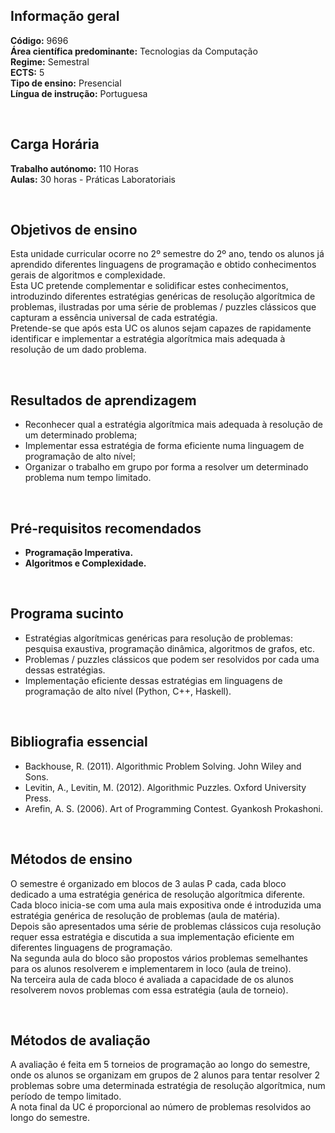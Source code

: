 ## Informação geral
**Código:** 9696
<br>**Área científica predominante:** Tecnologias da Computação
<br>**Regime:** Semestral
<br>**ECTS:** 5
<br>**Tipo de ensino:** Presencial
<br>**Língua de instrução:** Portuguesa

<br>

## Carga Horária
**Trabalho autónomo:** 110  Horas
<br>**Aulas:** 30  horas  -  Práticas Laboratoriais

<br>

## Objetivos de ensino
Esta unidade curricular ocorre no 2º semestre do 2º ano, tendo os alunos já aprendido diferentes linguagens de programação e obtido conhecimentos gerais de algoritmos e complexidade.
<br>Esta UC pretende complementar e solidificar estes conhecimentos, introduzindo diferentes estratégias genéricas de resolução algorítmica de problemas, ilustradas por uma série de problemas / puzzles clássicos que capturam a essência universal de cada estratégia.
<br>Pretende-se que após esta UC os alunos sejam capazes de rapidamente identificar e implementar a estratégia algorítmica mais adequada à resolução de um dado problema.

<br>

## Resultados de aprendizagem
- Reconhecer qual a estratégia algorítmica mais adequada à resolução de um determinado problema;
- Implementar essa estratégia de forma eficiente numa linguagem de programação de alto nível;
- Organizar o trabalho em grupo por forma a resolver um determinado problema num tempo limitado.

<br>

## Pré-requisitos recomendados
* **Programação Imperativa.**
* **Algoritmos e Complexidade.**

<br>

## Programa sucinto
- Estratégias algorítmicas genéricas para resolução de problemas: pesquisa exaustiva, programação dinâmica, algoritmos de grafos, etc.
- Problemas / puzzles clássicos que podem ser resolvidos por cada uma dessas estratégias.
- Implementação eficiente dessas estratégias em linguagens de programação de alto nível (Python, C++, Haskell).

<br>

## Bibliografia essencial
* Backhouse, R. (2011). Algorithmic Problem Solving. John Wiley and Sons.
* Levitin, A., Levitin, M. (2012). Algorithmic Puzzles. Oxford University Press.
* Arefin, A. S. (2006). Art of Programming Contest. Gyankosh Prokashoni.

<br>

## Métodos de ensino
O semestre é organizado em blocos de 3 aulas P cada, cada bloco dedicado a uma estratégia genérica de resolução algorítmica diferente.
<br>Cada bloco inicia-se com uma aula mais expositiva onde é introduzida uma estratégia genérica de resolução de problemas (aula de matéria).
<br>Depois são apresentados uma série de problemas clássicos cuja resolução requer essa estratégia e discutida a sua implementação eficiente em diferentes linguagens de programação.
<br>Na segunda aula do bloco são propostos vários problemas semelhantes para os alunos resolverem e implementarem in loco (aula de treino).
<br>Na terceira aula de cada bloco é avaliada a capacidade de os alunos resolverem novos problemas com essa estratégia (aula de torneio).

<br>

## Métodos de avaliação
A avaliação é feita em 5 torneios de programação ao longo do semestre, onde os alunos se organizam em grupos de 2 alunos para tentar resolver 2 problemas sobre uma determinada estratégia de resolução algorítmica, num período de tempo limitado.
<br>A nota final da UC é proporcional ao número de problemas resolvidos ao longo do semestre.
